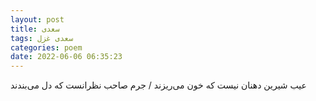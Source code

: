 ```yaml
---
layout: post
title: سعدی
tags: سعدی غزل
categories: poem
date: 2022-06-06 06:35:23
---
```


عیب شیرین دهنان نیست که خون می‌ریزند / جرم صاحب نظرانست که دل می‌بندند
